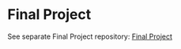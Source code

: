 # Final Project

See separate Final Project repository:
[Final Project](https://github.com/donald-pinckney/Final-Project)

